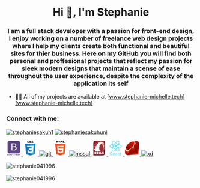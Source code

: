 <h1 align="center">Hi 👋, I'm Stephanie</h1>

<h3 align="center">I am a full stack developer with a passion for front-end design, I enjoy working on a number of freelance web design projects where I help my clients create both functional and beautiful sites for thier business. Here on my GitHub you will find both personal and proffesional projects that reflect my passion for sleek modern designs that maintain a scense of ease throughout the user experience, despite the complexity of the application its self</h3>

- 👨‍💻 All of my projects are available at [www.stephanie-michelle.tech](www.stephanie-michelle.tech)

<h3 align="left">Connect with me:</h3>
<p align="left">
<a href="https://twitter.com/stephaniesakuh1" target="blank"><img align="center" src="https://cdn.jsdelivr.net/npm/simple-icons@3.0.1/icons/twitter.svg" alt="stephaniesakuh1" height="30" width="40" /></a>
<a href="https://www.linkedin.com/in/stephanie-michelle-sakuhuni/" target="blank"><img align="center" src="https://cdn.jsdelivr.net/npm/simple-icons@3.0.1/icons/linkedin.svg" alt="stephaniesakuhuni" height="30" width="40" /></a>
</p>


<p align="left"> <a href="https://getbootstrap.com" target="_blank"> <img src="https://raw.githubusercontent.com/devicons/devicon/master/icons/bootstrap/bootstrap-plain-wordmark.svg" alt="bootstrap" width="40" height="40"/> </a> <a href="https://www.w3schools.com/css/" target="_blank"> <img src="https://raw.githubusercontent.com/devicons/devicon/master/icons/css3/css3-original-wordmark.svg" alt="css3" width="40" height="40"/> </a> <a href="https://git-scm.com/" target="_blank"> <img src="https://www.vectorlogo.zone/logos/git-scm/git-scm-icon.svg" alt="git" width="40" height="40"/> </a> <a href="https://www.w3.org/html/" target="_blank"> <img src="https://raw.githubusercontent.com/devicons/devicon/master/icons/html5/html5-original-wordmark.svg" alt="html5" width="40" height="40"/> </a> <a href="https://www.microsoft.com/en-us/sql-server" target="_blank"> <img src="https://cdn.worldvectorlogo.com/logos/microsoft-sql-server.svg" alt="mssql" width="40" height="40"/> </a> <a href="https://rubyonrails.org" target="_blank"> <img src="https://raw.githubusercontent.com/devicons/devicon/master/icons/rails/rails-original-wordmark.svg" alt="rails" width="40" height="40"/> </a> <a href="https://reactjs.org/" target="_blank"> <img src="https://raw.githubusercontent.com/devicons/devicon/master/icons/react/react-original-wordmark.svg" alt="react" width="40" height="40"/> </a> <a href="https://www.ruby-lang.org/en/" target="_blank"> <img src="https://raw.githubusercontent.com/devicons/devicon/master/icons/ruby/ruby-original.svg" alt="ruby" width="40" height="40"/> </a> <a href="https://www.adobe.com/products/xd.html" target="_blank"> <img src="https://cdn.worldvectorlogo.com/logos/adobe-xd.svg" alt="xd" width="40" height="40"/> </a> </p>

<p><img align="center" src="https://github-readme-stats.vercel.app/api/top-langs?username=stephanie041996&show_icons=true&locale=en&layout=compact" alt="stephanie041996" /></p>

<p><img align="center" src="https://github-readme-streak-stats.herokuapp.com/?user=stephanie041996&" alt="stephanie041996" /></p>
